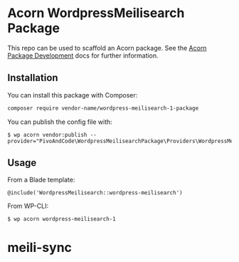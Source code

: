 # Acorn WordpressMeilisearch Package

This repo can be used to scaffold an Acorn package. See the [Acorn Package Development](https://roots.io/acorn/docs/package-development/) docs for further information.

## Installation

You can install this package with Composer:

```bash
composer require vendor-name/wordpress-meilisearch-1-package
```

You can publish the config file with:

```shell
$ wp acorn vendor:publish --provider="PivoAndCode\WordpressMeilisearchPackage\Providers\WordpressMeilisearchServiceProvider"
```

## Usage

From a Blade template:

```blade
@include('WordpressMeilisearch::wordpress-meilisearch')
```

From WP-CLI:

```shell
$ wp acorn wordpress-meilisearch-1
```
# meili-sync
